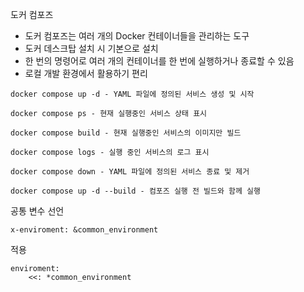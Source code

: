 도커 컴포즈
* 도커 컴포즈는 여러 개의 Docker 컨테이너들을 관리하는 도구 
* 도커 데스크탑 설치 시 기본으로 설치 
* 한 번의 명령어로 여러 개의 컨테이너를 한 번에 실행하거나 종료할 수 있음 
* 로컬 개발 환경에서 활용하기 편리

```
docker compose up -d - YAML 파일에 정의된 서비스 생성 및 시작

docker compose ps - 현재 실행중인 서비스 상태 표시

docker compose build - 현재 실행중인 서비스의 이미지만 빌드

docker compose logs - 실행 중인 서비스의 로그 표시

docker compose down - YAML 파일에 정의된 서비스 종료 및 제거

docker compose up -d --build - 컴포즈 실행 전 빌드와 함께 실행
```

공통 변수 선언
```
x-enviroment: &common_environment
```
적용
```
enviroment:
    <<: *common_environment
```